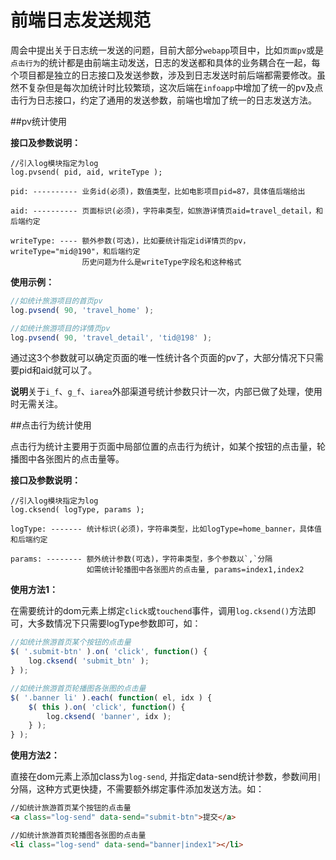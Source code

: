 前端日志发送规范
=========

周会中提出关于日志统一发送的问题，目前大部分`webapp`项目中，比如`页面pv`或是`点击行为`的统计都是由前端主动发送，日志的发送都和具体的业务耦合在一起，每个项目都是独立的日志接口及发送参数，涉及到日志发送时前后端都需要修改。虽然不复杂但是每次加统计时比较繁琐，这次后端在`infoapp`中增加了统一的pv及点击行为日志接口，约定了通用的发送参数，前端也增加了统一的日志发送方法。

##pv统计使用

**接口及参数说明：**
```
//引入log模块指定为log
log.pvsend( pid, aid, writeType );

pid: ---------- 业务id(必须)，数值类型，比如电影项目pid=87，具体值后端给出

aid: ---------- 页面标识(必须)，字符串类型，如旅游详情页aid=travel_detail，和后端约定

writeType: ---- 额外参数(可选)，比如要统计指定id详情页的pv，writeType="mid@190"，和后端约定
                历史问题为什么是writeType字段名和这种格式
```

**使用示例：**
```javascript
//如统计旅游项目的首页pv
log.pvsend( 90, 'travel_home' );

//如统计旅游项目的详情页pv
log.pvsend( 90, 'travel_detail', 'tid@198' );
```

通过这3个参数就可以确定页面的唯一性统计各个页面的pv了，大部分情况下只需要pid和aid就可以了。

**说明**关于`i_f`、`g_f`、`iarea`外部渠道号统计参数只计一次，内部已做了处理，使用时无需关注。



##点击行为统计使用

点击行为统计主要用于页面中局部位置的点击行为统计，如某个按钮的点击量，轮播图中各张图片的点击量等。

**接口及参数说明：**
```
//引入log模块指定为log
log.cksend( logType, params );

logType: ------- 统计标识(必须)，字符串类型，比如logType=home_banner，具体值和后端约定

params: -------- 额外统计参数(可选)，字符串类型，多个参数以`,`分隔
                 如需统计轮播图中各张图片的点击量, params=index1,index2
```

**使用方法1：**

在需要统计的dom元素上绑定`click`或`touchend`事件，调用`log.cksend()`方法即可，大多数情况下只需要logType参数即可，如：

```javascript
//如统计旅游首页某个按钮的点击量
$( '.submit-btn' ).on( 'click', function() {
    log.cksend( 'submit_btn' );
} );

//如统计旅游首页轮播图各张图的点击量
$( '.banner li' ).each( function( el, idx ) {
    $( this ).on( 'click', function() {
        log.cksend( 'banner', idx );
    } );
} );
```

**使用方法2：**

直接在dom元素上添加class为`log-send`, 并指定data-send统计参数，参数间用`|`分隔，这种方式更快捷，不需要额外绑定事件添加发送方法。如：
```html
//如统计旅游首页某个按钮的点击量
<a class="log-send" data-send="submit-btn">提交</a>

//如统计旅游首页轮播图各张图的点击量
<li class="log-send" data-send="banner|index1"></li>
```


